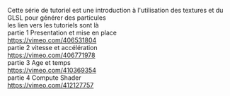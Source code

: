 Cette série de tutoriel est une introduction à l'utilisation des textures et du GLSL pour générer des particules
<br>les lien vers les tutoriels sont là
<br>partie 1 Presentation et mise en place
<br>https://vimeo.com/406531804
<br>partie 2 vitesse et accélération
<br>https://vimeo.com/406771978
<br>partie 3 Age et temps
<br>https://vimeo.com/410369354
<br>partie 4 Compute Shader
<br>https://vimeo.com/412127757

